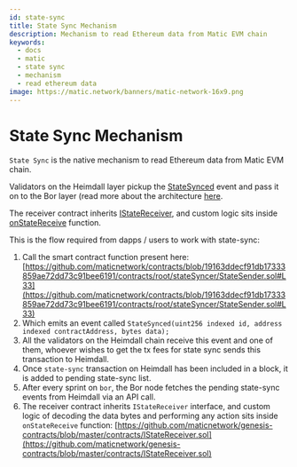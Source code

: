 ```yaml
---
id: state-sync
title: State Sync Mechanism
description: Mechanism to read Ethereum data from Matic EVM chain
keywords:
  - docs
  - matic
  - state sync
  - mechanism
  - read ethereum data
image: https://matic.network/banners/matic-network-16x9.png 
---
```


# State Sync Mechanism

`State Sync` is the native mechanism to read Ethereum data from Matic EVM chain. 

Validators on the Heimdall layer pickup the [StateSynced](https://github.com/maticnetwork/contracts/blob/a4c26d59ca6e842af2b8d2265be1da15189e29a4/contracts/root/stateSyncer/StateSender.sol#L24) event and pass it on to the Bor layer (read more about the architecture [here](/docs/pos/bor/overview). 

The receiver contract inherits [IStateReceiver](https://github.com/maticnetwork/genesis-contracts/blob/master/contracts/IStateReceiver.sol), and custom logic sits inside [onStateReceive](https://github.com/maticnetwork/genesis-contracts/blob/05556cfd91a6879a8190a6828428f50e4912ee1a/contracts/IStateReceiver.sol#L5) function.


This is the flow required from dapps / users to work with state-sync:

1. Call the smart contract function present here: [https://github.com/maticnetwork/contracts/blob/19163ddecf91db17333859ae72dd73c91bee6191/contracts/root/stateSyncer/StateSender.sol#L33](https://github.com/maticnetwork/contracts/blob/19163ddecf91db17333859ae72dd73c91bee6191/contracts/root/stateSyncer/StateSender.sol#L33)
2. Which emits an event called `StateSynced(uint256 indexed id, address indexed contractAddress, bytes data);`
3. All the validators on the Heimdall chain receive this event and one of them, whoever wishes to get the tx fees for state sync sends this transaction to Heimdall.
4. Once `state-sync` transaction on Heimdall has been included in a block, it is added to pending state-sync list.
5. After every sprint on `bor`, the Bor node fetches the pending state-sync events from Heimdall via an API call.
6. The receiver contract inherits `IStateReceiver` interface, and custom logic of decoding the data bytes and performing any action sits inside `onStateReceive` function: [https://github.com/maticnetwork/genesis-contracts/blob/master/contracts/IStateReceiver.sol](https://github.com/maticnetwork/genesis-contracts/blob/master/contracts/IStateReceiver.sol)

